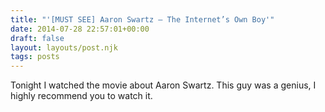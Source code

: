 ```yaml
---
title: "'[MUST SEE] Aaron Swartz – The Internet’s Own Boy'"
date: 2014-07-28 22:57:01+00:00
draft: false
layout: layouts/post.njk
tags: posts
---
```


Tonight I watched the movie about Aaron Swartz.
This guy was a genius, I highly recommend you to watch it.


